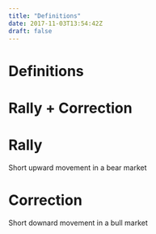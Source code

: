 ```yaml
---
title: "Definitions"
date: 2017-11-03T13:54:42Z
draft: false
---
```


# Definitions

# Rally + Correction

# Rally
Short upward movement in a bear market

# Correction
Short downard movement in a bull market
